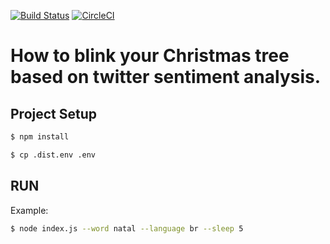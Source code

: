 [![Build Status](https://travis-ci.com/rsilveira65/tweet-christmas.svg?branch=master)](https://travis-ci.com/rsilveira65/tweet-christmas)
[![CircleCI](https://circleci.com/gh/rsilveira65/tweet-christmas/tree/master.svg?style=svg)](https://circleci.com/gh/rsilveira65/tweet-christmas/tree/master)
# How to blink your Christmas tree based on twitter sentiment analysis.

## Project Setup
```bash
$ npm install
```

```bash
$ cp .dist.env .env
```

## RUN
Example:

```bash
$ node index.js --word natal --language br --sleep 5
```